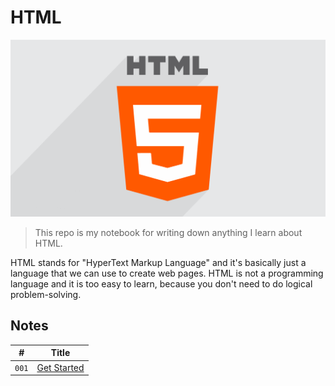 # HTML

![HTML Logo](media/html-logo.png)

> This repo is my notebook for writing down anything I learn about HTML.

HTML stands for "HyperText Markup Language" and it's basically just a language that we can use to create web pages. HTML is not a programming language and it is too easy to learn, because you don't need to do logical problem-solving.

## Notes

|#    |Title                                   |
| --- | -------------------------------------- |
|`001`|[Get Started](notes/GetStarted.md)      |

